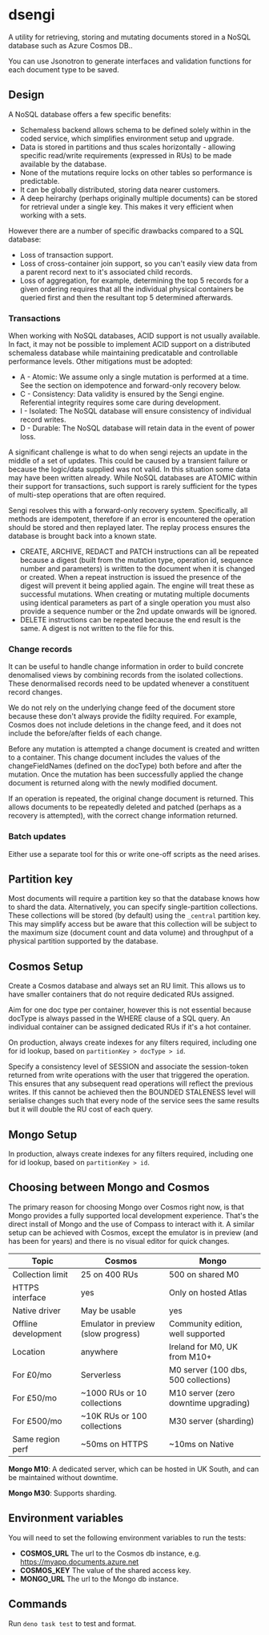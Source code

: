 # dsengi

A utility for retrieving, storing and mutating documents stored in a NoSQL
database such as Azure Cosmos DB..

You can use Jsonotron to generate interfaces and validation functions for each
document type to be saved.

## Design

A NoSQL database offers a few specific benefits:

- Schemaless backend allows schema to be defined solely within in the coded
  service, which simplifies environment setup and upgrade.
- Data is stored in partitions and thus scales horizontally - allowing specific
  read/write requirements (expressed in RUs) to be made available by the
  database.
- None of the mutations require locks on other tables so performance is
  predictable.
- It can be globally distributed, storing data nearer customers.
- A deep heirarchy (perhaps originally multiple documents) can be stored for
  retrieval under a single key. This makes it very efficient when working with a
  sets.

However there are a number of specific drawbacks compared to a SQL database:

- Loss of transaction support.
- Loss of cross-container join support, so you can't easily view data from a
  parent record next to it's associated child records.
- Loss of aggregation, for example, determining the top 5 records for a given
  ordering requires that all the individual physical containers be queried first
  and then the resultant top 5 determined afterwards.

### Transactions

When working with NoSQL databases, ACID support is not usually available. In
fact, it may not be possible to implement ACID support on a distributed
schemaless database while maintaining predicatable and controllable performance
levels. Other mitigations must be adopted:

- A - Atomic: We assume only a single mutation is performed at a time. See the
  section on idempotence and forward-only recovery below.
- C - Consistency: Data validity is ensured by the Sengi engine. Referential
  integrity requires some care during development.
- I - Isolated: The NoSQL database will ensure consistency of individual record
  writes.
- D - Durable: The NoSQL database will retain data in the event of power loss.

A significant challenge is what to do when sengi rejects an update in the middle
of a set of updates. This could be caused by a transient failure or because the
logic/data supplied was not valid. In this situation some data may have been
written already. While NoSQL databases are ATOMIC within their support for
transactions, such support is rarely sufficient for the types of multi-step
operations that are often required.

Sengi resolves this with a forward-only recovery system. Specifically, all
methods are idempotent, therefore if an error is encountered the operation
should be stored and then replayed later. The replay process ensures the
database is brought back into a known state.

- CREATE, ARCHIVE, REDACT and PATCH instructions can all be repeated because a
  digest (built from the mutation type, operation id, sequence number and
  parameters) is written to the document when it is changed or created. When a
  repeat instruction is issued the presence of the digest will prevent it being
  applied again. The engine will treat these as successful mutations. When
  creating or mutating multiple documents using identical parameters as part of
  a single operation you must also provide a sequence number or the 2nd update
  onwards will be ignored.
- DELETE instructions can be repeated because the end result is the same. A
  digest is not written to the file for this.

### Change records

It can be useful to handle change information in order to build concrete
denomalised views by combining records from the isolated collections. These
denormalised records need to be updated whenever a constituent record changes.

We do not rely on the underlying change feed of the document store because these
don't always provide the fidilty required. For example, Cosmos does not include
deletions in the change feed, and it does not include the before/after fields of
each change.

Before any mutation is attempted a change document is created and written to a
container. This change document includes the values of the changeFieldNames
(defined on the docType) both before and after the mutation. Once the mutation
has been successfully applied the change document is returned along with the
newly modified document.

If an operation is repeated, the original change document is returned. This
allows documents to be repeatedly deleted and patched (perhaps as a recovery is
attempted), with the correct change information returned.

### Batch updates

Either use a separate tool for this or write one-off scripts as the need arises.

## Partition key

Most documents will require a partition key so that the database knows how to
shard the data. Alternatively, you can specify single-partition collections.
These collections will be stored (by default) using the `_central` partition
key. This may simplify access but be aware that this collection will be subject
to the maximum size (document count and data volume) and throughput of a
physical partition supported by the database.

## Cosmos Setup

Create a Cosmos database and always set an RU limit. This allows us to have
smaller containers that do not require dedicated RUs assigned.

Aim for one doc type per container, however this is not essential because
docType is always passed in the WHERE clause of a SQL query. An individual
container can be assigned dedicated RUs if it's a hot container.

On production, always create indexes for any filters required, including one for
id lookup, based on `partitionKey > docType > id`.

Specify a consistency level of SESSION and associate the session-token returned
from write operations with the user that triggered the operation. This ensures
that any subsequent read operations will reflect the previous writes. If this
cannot be achieved then the BOUNDED STALENESS level will serialise changes such
that every node of the service sees the same results but it will double the RU
cost of each query.

## Mongo Setup

In production, always create indexes for any filters required, including one for
id lookup, based on `partitionKey > id`.

## Choosing between Mongo and Cosmos

The primary reason for choosing Mongo over Cosmos right now, is that Mongo
provides a fully supported local development experience. That's the direct
install of Mongo and the use of Compass to interact with it. A similar setup can
be achieved with Cosmos, except the emulator is in preview (and has been for
years) and there is no visual editor for quick changes.

| Topic               | Cosmos                              | Mongo                                |
| ------------------- | ----------------------------------- | ------------------------------------ |
| Collection limit    | 25 on 400 RUs                       | 500 on shared M0                     |
| HTTPS interface     | yes                                 | Only on hosted Atlas                 |
| Native driver       | May be usable                       | yes                                  |
| Offline development | Emulator in preview (slow progress) | Community edition, well supported    |
| Location            | anywhere                            | Ireland for M0, UK from M10+         |
| For £0/mo           | Serverless                          | M0 server (100 dbs, 500 collections) |
| For £50/mo          | ~1000 RUs or 10 collections         | M10 server (zero downtime upgrading) |
| For £500/mo         | ~10K RUs or 100 collections         | M30 server (sharding)                |
| Same region perf    | ~50ms on HTTPS                      | ~10ms on Native                      |

**Mongo M10**: A dedicated server, which can be hosted in UK South, and can be
maintained without downtime.

**Mongo M30**: Supports sharding.

## Environment variables

You will need to set the following environment variables to run the tests:

- **COSMOS_URL** The url to the Cosmos db instance, e.g.
  https://myapp.documents.azure.net
- **COSMOS_KEY** The value of the shared access key.
- **MONGO_URL** The url to the Mongo db instance.

## Commands

Run `deno task test` to test and format.
